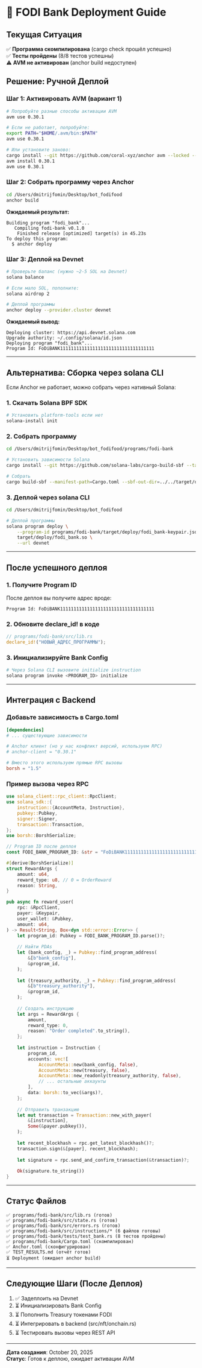 # 🚀 FODI Bank Deployment Guide

## Текущая Ситуация

✅ **Программа скомпилирована** (cargo check прошёл успешно)  
✅ **Тесты пройдены** (8/8 тестов успешны)  
⚠️ **AVM не активирован** (anchor build недоступен)  

## Решение: Ручной Деплой

### Шаг 1: Активировать AVM (вариант 1)

```bash
# Попробуйте разные способы активации AVM
avm use 0.30.1

# Если не работает, попробуйте:
export PATH="$HOME/.avm/bin:$PATH"
avm use 0.30.1

# Или установите заново:
cargo install --git https://github.com/coral-xyz/anchor avm --locked --force
avm install 0.30.1
avm use 0.30.1
```

### Шаг 2: Собрать программу через Anchor

```bash
cd /Users/dmitrijfomin/Desktop/bot_fodifood
anchor build
```

**Ожидаемый результат:**
```
Building program "fodi_bank"...
   Compiling fodi-bank v0.1.0
    Finished release [optimized] target(s) in 45.23s
To deploy this program:
  $ anchor deploy
```

### Шаг 3: Деплой на Devnet

```bash
# Проверьте баланс (нужно ~2-5 SOL на Devnet)
solana balance

# Если мало SOL, пополните:
solana airdrop 2

# Деплой программы
anchor deploy --provider.cluster devnet
```

**Ожидаемый вывод:**
```
Deploying cluster: https://api.devnet.solana.com
Upgrade authority: ~/.config/solana/id.json
Deploying program "fodi_bank"...
Program Id: FoDiBANK11111111111111111111111111111111111
```

---

## Альтернатива: Сборка через solana CLI

Если Anchor не работает, можно собрать через нативный Solana:

### 1. Скачать Solana BPF SDK

```bash
# Установить platform-tools если нет
solana-install init
```

### 2. Собрать программу

```bash
cd /Users/dmitrijfomin/Desktop/bot_fodifood/programs/fodi-bank

# Установить зависимости Solana
cargo install --git https://github.com/solana-labs/cargo-build-sbf --tag v1.18.26 cargo-build-sbf

# Собрать
cargo build-sbf --manifest-path=Cargo.toml --sbf-out-dir=../../target/deploy
```

### 3. Деплой через solana CLI

```bash
cd /Users/dmitrijfomin/Desktop/bot_fodifood

# Деплой программы
solana program deploy \
    --program-id programs/fodi-bank/target/deploy/fodi_bank-keypair.json \
    target/deploy/fodi_bank.so \
    --url devnet
```

---

## После успешного деплоя

### 1. Получите Program ID

После деплоя вы получите адрес вроде:
```
Program Id: FoDiBANK11111111111111111111111111111111111
```

### 2. Обновите declare_id! в коде

```rust
// programs/fodi-bank/src/lib.rs
declare_id!("НОВЫЙ_АДРЕС_ПРОГРАММЫ");
```

### 3. Инициализируйте Bank Config

```bash
# Через Solana CLI вызовите initialize instruction
solana program invoke <PROGRAM_ID> initialize
```

---

## Интеграция с Backend

### Добавьте зависимость в Cargo.toml

```toml
[dependencies]
# ... существующие зависимости

# Anchor клиент (но у нас конфликт версий, используем RPC)
# anchor-client = "0.30.1"

# Вместо этого используем прямые RPC вызовы
borsh = "1.5"
```

### Пример вызова через RPC

```rust
use solana_client::rpc_client::RpcClient;
use solana_sdk::{
    instruction::{AccountMeta, Instruction},
    pubkey::Pubkey,
    signer::Signer,
    transaction::Transaction,
};
use borsh::BorshSerialize;

// Program ID после деплоя
const FODI_BANK_PROGRAM_ID: &str = "FoDiBANK11111111111111111111111111111111111";

#[derive(BorshSerialize)]
struct RewardArgs {
    amount: u64,
    reward_type: u8, // 0 = OrderReward
    reason: String,
}

pub async fn reward_user(
    rpc: &RpcClient,
    payer: &Keypair,
    user_wallet: &Pubkey,
    amount: u64,
) -> Result<String, Box<dyn std::error::Error>> {
    let program_id: Pubkey = FODI_BANK_PROGRAM_ID.parse()?;
    
    // Найти PDAs
    let (bank_config, _) = Pubkey::find_program_address(
        &[b"bank_config"],
        &program_id,
    );
    
    let (treasury_authority, _) = Pubkey::find_program_address(
        &[b"treasury_authority"],
        &program_id,
    );
    
    // Создать инструкцию
    let args = RewardArgs {
        amount,
        reward_type: 0,
        reason: "Order completed".to_string(),
    };
    
    let instruction = Instruction {
        program_id,
        accounts: vec![
            AccountMeta::new(bank_config, false),
            AccountMeta::new(treasury, false),
            AccountMeta::new_readonly(treasury_authority, false),
            // ... остальные аккаунты
        ],
        data: borsh::to_vec(&args)?,
    };
    
    // Отправить транзакцию
    let mut transaction = Transaction::new_with_payer(
        &[instruction],
        Some(&payer.pubkey()),
    );
    
    let recent_blockhash = rpc.get_latest_blockhash()?;
    transaction.sign(&[payer], recent_blockhash);
    
    let signature = rpc.send_and_confirm_transaction(&transaction)?;
    
    Ok(signature.to_string())
}
```

---

## Статус Файлов

```
✅ programs/fodi-bank/src/lib.rs (готов)
✅ programs/fodi-bank/src/state.rs (готов)
✅ programs/fodi-bank/src/errors.rs (готов)
✅ programs/fodi-bank/src/instructions/* (6 файлов готовы)
✅ programs/fodi-bank/tests/test_bank.rs (8 тестов пройдены)
✅ programs/fodi-bank/Cargo.toml (скомпилирован)
✅ Anchor.toml (сконфигурирован)
✅ TEST_RESULTS.md (отчёт готов)
⏳ Deployment (ожидает anchor build)
```

---

## Следующие Шаги (После Деплоя)

1. ✅ Задеплоить на Devnet
2. ⏳ Инициализировать Bank Config
3. ⏳ Пополнить Treasury токенами FODI
4. ⏳ Интегрировать в backend (src/nft/onchain.rs)
5. ⏳ Тестировать вызовы через REST API

---

**Дата создания**: October 20, 2025  
**Статус**: Готов к деплою, ожидает активации AVM

